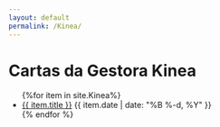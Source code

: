 ```yaml
---
layout: default
permalink: /Kinea/
---
```


<h1>Cartas da Gestora Kinea</h1>
<ul>
{%for item in site.Kinea%}
  <li>
<a href="{{ site.baseurl }}{{ item.url }}">{{ item.title }}</a>
<span>{{ item.date | date: "%B %-d, %Y" }}</span>
  </li>
    {% endfor %}
</ul>
